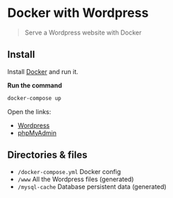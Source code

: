# Docker with Wordpress

> Serve a Wordpress website with Docker


## Install

Install [Docker](https://docs.docker.com/install/) and run it.


**Run the command**

```bash
docker-compose up
```

Open the links:
- [Wordpress](http://localhost:8080/)
- [phpMyAdmin](http://localhost:8081/)


## Directories & files

- `/docker-compose.yml` Docker config
- `/www` All the Wordpress files (generated)
- `/mysql-cache` Database persistent data (generated)

